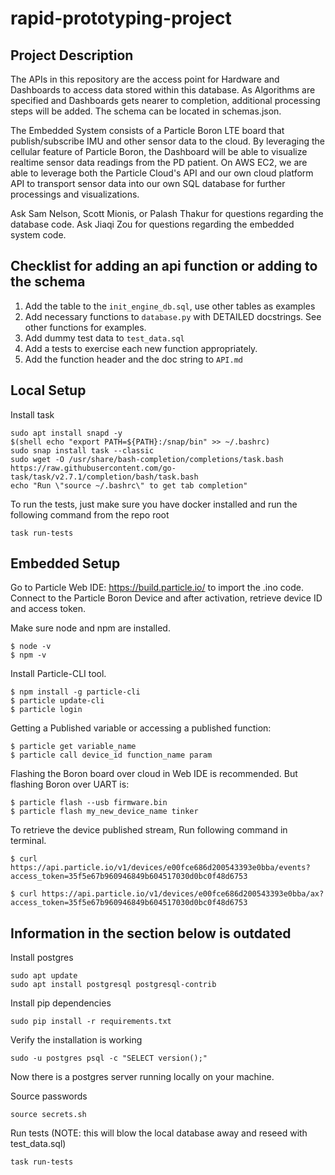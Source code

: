# rapid-prototyping-project

## Project Description

The APIs in this repository are the access point for Hardware and Dashboards to access data stored within this database. As Algorithms are specified and Dashboards gets nearer to completion, additional processing steps will be added. The schema can be located in schemas.json.

The Embedded System consists of a Particle Boron LTE board that publish/subscribe IMU and other sensor data to the cloud. By leveraging the cellular feature of Particle Boron, the Dashboard will be able to visualize realtime sensor data readings from the PD patient. On AWS EC2, we are able to leverage both the Particle Cloud's API and our own cloud platform API to transport sensor data into our own SQL database for further processings and visualizations. 

Ask Sam Nelson, Scott Mionis, or Palash Thakur for questions regarding the database code.
Ask Jiaqi Zou for questions regarding the embedded system code. 

## Checklist for adding an api function or adding to the schema

1. Add the table to the `init_engine_db.sql`, use other tables as examples
2. Add necessary functions to `database.py` with DETAILED docstrings. See other functions for examples.
3. Add dummy test data to `test_data.sql`
4. Add a tests to exercise each new function appropriately.
5. Add the function header and the doc string to `API.md`

## Local Setup

Install task
```
sudo apt install snapd -y
$(shell echo "export PATH=${PATH}:/snap/bin" >> ~/.bashrc)
sudo snap install task --classic
sudo wget -O /usr/share/bash-completion/completions/task.bash https://raw.githubusercontent.com/go-task/task/v2.7.1/completion/bash/task.bash
echo "Run \"source ~/.bashrc\" to get tab completion"
```

To run the tests, just make sure you have docker installed and run the following command from the repo root
```
task run-tests
```

## Embedded Setup

Go to Particle Web IDE: https://build.particle.io/ to import the .ino code.
Connect to the Particle Boron Device and after activation, retrieve device ID and access token.

Make sure node and npm are installed.
```
$ node -v
$ npm -v
```
Install Particle-CLI tool.
```
$ npm install -g particle-cli
$ particle update-cli
$ particle login
```
Getting a Published variable or accessing a published function:
```
$ particle get variable_name
$ particle call device_id function_name param
```
Flashing the Boron board over cloud in Web IDE is recommended. But flashing Boron over UART is:
```
$ particle flash --usb firmware.bin
$ particle flash my_new_device_name tinker
```

To retrieve the device published stream, Run following command in terminal.
```
$ curl https://api.particle.io/v1/devices/e00fce686d200543393e0bba/events?access_token=35f5e67b960946849b604517030d0bc0f48d6753

$ curl https://api.particle.io/v1/devices/e00fce686d200543393e0bba/ax?access_token=35f5e67b960946849b604517030d0bc0f48d6753
```


## Information in the section below is outdated

Install postgres
```
sudo apt update
sudo apt install postgresql postgresql-contrib
```
Install pip dependencies
```
sudo pip install -r requirements.txt
```

Verify the installation is working
```
sudo -u postgres psql -c "SELECT version();"
```

Now there is a postgres server running locally on your machine.

Source passwords
```
source secrets.sh
```

Run tests (NOTE: this will blow the local database away and reseed with test_data.sql)
```
task run-tests
```


